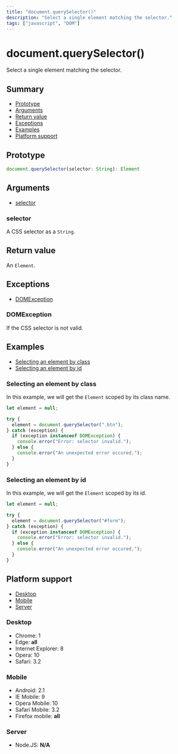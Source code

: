 ```yaml
---
title: "document.querySelector()"
description: "Select a single element matching the selector."
tags: ["javascript", "DOM"]
---
```


# document.querySelector()

Select a single element matching the selector.

## Summary

- [Prototype](#prototype)
- [Arguments](#arguments)
- [Return value](#return-value)
- [Exceptions](#exceptions)
- [Examples](#examples)
- [Platform support](#platform-support)

## Prototype

```typescript
document.querySelector(selector: String): Element
```

## Arguments

- [selector](#selector)

### selector

A CSS selector as a `String`.

## Return value

An `Element`.

## Exceptions

- [DOMException](#dom-exception)

### DOMException

If the CSS selector is not valid.

## Examples

- [Selecting an element by class](#selecting-an-element-by-class)
- [Selecting an element by id](#selecting-an-element-by-id)

### Selecting an element by class

In this example, we will get the `Element` scoped by its class name.

```javascript
let element = null;

try {
  element = document.querySelector(".btn");
} catch (exception) {
  if (exception instanceof DOMException) {
    console.error("Error: selector invalid.");
  } else {
    console.error("An unexpected error occured.");
  }
}
```

### Selecting an element by id

In this example, we will get the `Element` scoped by its id.

```javascript
let element = null;

try {
  element = document.querySelector("#form");
} catch (exception) {
  if (exception instanceof DOMException) {
    console.error("Error: selector invalid.");
  } else {
    console.error("An unexpected error occured.");
  }
}
```

## Platform support

- [Desktop](#desktop)
- [Mobile](#mobile)
- [Server](#server)

### Desktop

- Chrome: 1
- Edge: **all**
- Internet Explorer: 8
- Opera: 10
- Safari: 3.2

### Mobile

- Android: 2.1
- IE Mobile: 9
- Opera Mobile: 10
- Safari Mobile: 3.2
- Firefox mobile: **all**

### Server

- Node.JS: **N/A**
